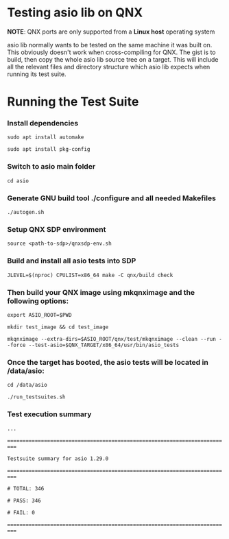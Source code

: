 # Testing asio lib on QNX

**NOTE**: QNX ports are only supported from a **Linux host** operating system

asio lib normally wants to be tested on the same machine it was built on. This obviously doesn't work when cross-compiling for QNX. The gist is to build, then copy the whole asio lib source tree on a target. This will include all the relevant files and directory structure which asio lib expects when running its test suite.

# Running the Test Suite

### Install dependencies

`sudo apt install automake`

`sudo apt install pkg-config`

### Switch to asio main folder

`cd asio`

### Generate GNU build tool ./configure and all needed Makefiles

`./autogen.sh`

### Setup QNX SDP environment

`source <path-to-sdp>/qnxsdp-env.sh`

### Build and install all asio tests into SDP

`JLEVEL=$(nproc) CPULIST=x86_64 make -C qnx/build check`

### Then build your QNX image using mkqnximage and the following options:

`export ASIO_ROOT=$PWD`

`mkdir test_image && cd test_image`

`mkqnximage --extra-dirs=$ASIO_ROOT/qnx/test/mkqnximage --clean --run --force --test-asio=$QNX_TARGET/x86_64/usr/bin/asio_tests`

### Once the target has booted, the asio tests will be located in /data/asio:

`cd /data/asio`
    
`./run_testsuites.sh`

### Test execution summary
`...`

`=========================================================================`

`Testsuite summary for asio 1.29.0`

`=========================================================================`

`# TOTAL: 346`

`# PASS: 346`

`# FAIL: 0`

`=========================================================================`
